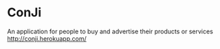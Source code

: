 # ConJi
An application for people to buy and advertise their products or services
http://conji.herokuapp.com/
